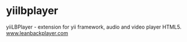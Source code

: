 yiilbplayer
===========

yiiLBPlayer - extension for yii framework, audio and video player HTML5. www.leanbackplayer.com
